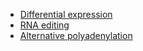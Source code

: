 
* [Differential expression](diff_exp.md)
* [RNA editing](docs/RNA_editing.md)
* [Alternative polyadenylation](docs/APA.md)
